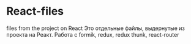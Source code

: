 # React-files
files from the project on React
Это отдельные файлы, выдернутые из проекта на Реакт. Работа с formik, redux, redux thunk, react-router
